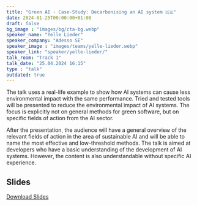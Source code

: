 ```yaml
---
title: "Green AI - Case-Study: Decarbonising an AI system 🇬🇧"
date: 2024-01-25T00:00:00+01:00
draft: false
bg_image : "images/bg/cta-bg.webp"
speaker_name: "Yelle Lieder"
speaker_company: "Adesso SE"
speaker_image : "images/teams/yelle-lieder.webp"
speaker_link: "speaker/yelle-lieder/"
talk_room: "Track 1"
talk_date: "25.04.2024 16:15"
type : "talk"
outdated: true
---
```


The talk uses a real-life example to show how AI systems can cause less environmental impact with the same performance. Tried and tested tools will be presented to reduce the environmental impact of AI systems. The focus is explicitly not on general methods for green software, but on specific fields of action from the AI sector. 

After the presentation, the audience will have a general overview of the relevant fields of action in the area of sustainable AI and will be able to name the most effective and low-threshold methods. The talk is aimed at developers who have a basic understanding of the development of AI systems. However, the content is also understandable without specific AI experience.

## Slides

[<i class='tf-ion-android-download'></i> Download Slides](/files/slides/Green_AI_Case_Study.pdf)